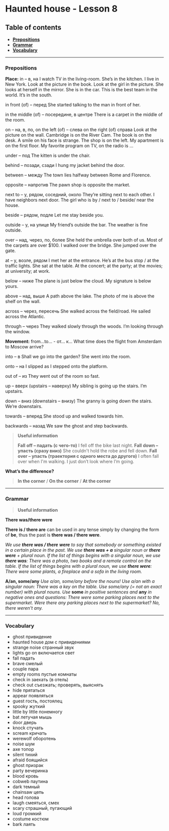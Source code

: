 # Haunted house - Lesson 8



## Table of contents

- [**Prepositions**](#prepositions)
- [**Grammar**](#grammar)
- [**Vocabulary**](#vocabulary)



---



### Prepositions <a name="prepositions"></a>

**Place:**
in – в, на
I watch TV in the living-room. She’s in the kitchen.  I live in New York. Look at the picture in the book. Look at the girl in the picture. She looks at herself in the mirror. She is in the car. This is the best team in the world. It’s in the south.

in front (of) – перед
She started talking to the man in front of her.

in the middle (of) – посередине, в центре
There is a carpet in the middle of the room.

on – на, в, по,
on the left (of) – слева
on the right (of) справа
Look at the picture on the wall. Cambridge is on the River Cam. The book is on the desk. A smile on his face is strange. The shop is on the left. My apartment is on the first floor. My favorite program on TV, on the radio is ...

under – под
The kitten is under the chair.

behind – позади, сзади
I hung my jacket behind the door.

between – между
The town lies halfway between Rome and Florence.

opposite – напротив
The pawn shop is opposite the market.

next to – у, рядом, соседний, около
They’re sitting next to each other.
I have neighbors next door.
The girl who is by / next to / beside/ near the house.

beside – рядом, подле
Let me stay beside you.

outside – у, на улице
My friend’s outside the bar.
The weather is fine outside.

over – над, через, по, более
She held the umbrella over both of us. Most of the carpets are over $100. I walked over the bridge. She jumped over the gate.

at – у, возле, рядом
I met her at the entrance. He’s at the bus stop / at the traffic lights. She sat at the table.
At the concert; at the party; at the movies; at university; at work.

below – ниже 
The plane is just below the cloud. My signature is below yours.

above – над, выше
A path above the lake. The photo of me is above the shelf on the wall.

across – через, пересечь
She walked across the field/road. He sailed across the Atlantic.

through – через
They walked slowly through the woods.
I’m looking through the window.

**Movement:**
from…to… - от… к…
What time does the flight from Amsterdam to Moscow arrive?

into – в
Shall we go into the garden?
She went into the room.

onto – на
I slipped as I stepped onto the platform.

out of – из
They went out of the room so fast.

up – вверх (upstairs – наверху)
My sibling is going up the stairs.
I’m upstairs.

down – вниз (downstairs – внизу)
The granny is going down the stairs.
We’re downstairs.

towards – вперед
She stood up and walked towards him.

backwards – назад
We saw the ghost and step backwards.



> **Useful information**
>
> **Fall** **off – падать (с чего-то)**
> I fell off the bike last night.
> **Fall** **down – упасть (сразу вниз)**
> She couldn't hold the robe and fell down.
> **Fall** **over – упасть (траектория с одного места до другого)**
> I often fall over when I'm walking. I just don’t look where I’m going.



**What’s the difference?**

> **In the corner** / **On the corner** / **At the corner**



---



### Grammar <a name="grammar"></a>

> **Useful information**

**There was/there were**

**There is / there are** can be used in any tense simply by changing the form of **be**, thus the past is **there was / there were**.

_We use **there was / there** **were** to say that somebody or something existed in a certain place in the past.
We use **there was + a** singular noun or **there were** + plural noun.
If the list of things begins with a singular noun, we use **there was**: There was a photo, two books and a remote control on the table.
If the list of things begins with a plural noun, we use **there were**: There were some plants, a fireplace and a sofa in the living room._



**A/an, some/any**
*Use* *a/an, some/any* *before the nouns!*
*Use a/an with a singular noun:* *There was a key on the table.*
*Use some/any (= not an exact number) with plural nouns. Use* **some** *in positive sentences and* **any** *in negative ones and questions:*
*There were some parking places next to the supermarket.*
*Were there any parking places next to the supermarket?*
*No, there weren't any.*

---



### Vocabulary <a name="vocabulary"></a>

- ghost привидение
- haunted house дом с привидениями
- strange noise странный звук
- lights go on включается свет
- fall падать
- brave смелый
- couple пара
- empty rooms пустые комнаты
- check in заехать (в отель)
- check out съезжать; проверять, выяснять
- hide прятаться
- appear появляться
- guest гость, постоялец
- spooky жуткий
- little by little понемногу
- bat летучая мышь
- door дверь
- knock стучать
- scream кричать
- werewolf оборотень
- noise шум
- axe топор
- silent тихий
- afraid боящийся
- ghost призрак
- party вечеринка
- blood кровь
- cobweb паутина
- dark темный
- chainsaw цепь
- head голова
- laugh смеяться, смех
- scary страшный, пугающий
- loud громкий
- costume костюм
- bark лаять